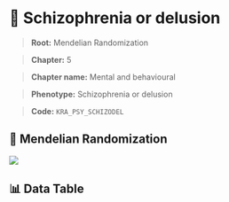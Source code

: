 # 🧪 Schizophrenia or delusion

> **Root:** Mendelian Randomization

> **Chapter:** 5  

> **Chapter name:** Mental and behavioural

> **Phenotype:** Schizophrenia or delusion  

> **Code:** `KRA_PSY_SCHIZODEL`

## 🧬 Mendelian Randomization  

<img src="/MR/Figures/Forward/KRA_PSY_SCHIZODEL.png"/>

## 📊 Data Table

<CsvTableMRF src="/MR/Data/Forward/KRA_PSY_SCHIZODEL.csv"/>
